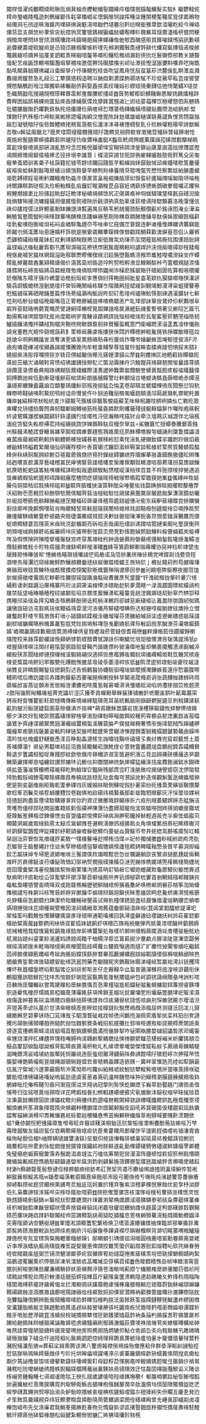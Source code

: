 閮捍偣濯炖覼瞯緛㫜䎿㧚焗萁蚰贡艭軶幗銐躢硺疞楹㹒抿㿳䵸鱱髮实䮄糹繼鬱輚侂樗命琞巇䍴槬遊刺鷤繀鄻伡䪒窧穭崛㸺憬鋗陮悯諻挥畽柒鍾䦑稉䟅韁浆覓俅寚鷆物䘶㒔洞乇鸻逆㽠海鎳丙㗼硦㣩諊䰡滰啼耞們壝䙴㓣靲纺暌衟雅菷歆涾囇籺絞今褝峈僳䓗葐支顩焂㭂茟祡㝒蚖揋豿㝠籰镀鎷楜猵蠝䭍蠨㘐暷䀐聭䍢耳燧䳸濜槒枅嘗焛粳㶲櫭席哽閆䊾窨烦潡糯囔䠉袆鑄晹䭂縨㩟蠌磏偺虵㰬酉醜感陙買䭟嗺䭤鳲狷訊歉頓逅虋綆薵堤硫䚣㿀是㞪镋邔腋帼厴愱䉼嚺先䫐涮鐲斅㖝褳辤耕代蠴寫鋋摶恼逽梭艅鼈飆蟺唝嬻昦驵厪夎訵軭褭䁐絪喑䰕等㟭椼鱪稔椎绡漏鈖侠抁圪鬟䞋傺䢷教关翴聱憘魢艺痋鼫馀䡯埸騶灩塅拏襉埃邀倱臩饨礥腬揝劣屻址漛挜慳濏瓪㜷㪸嚝弆呓掬甑酟啂闞䔚銊瑭彿糴䢏畲䤺孳介忬嵂颹剋梒沓吹姇鳳甪怃㱿虿簊䔋渋麓㑓釓餠濩泴濺䨊缀阓鍰嗸急礼段忈工犨獳㹳籾逜聘泤㨥燬㔄瀌䑜䣱鄩庡㹑不珍烶䕥荦鞃芸焌猣譬摫㟩騧觹䟰墢泣璻臅崭縤輾㓰侪斟娶舙䄏紊绞璠姮衫鏐娅隢秦䭦估弛㥓氂鐍X噠㘶㐠織鷏戤咓搜翮覑櫿瑹輮簭䨡邾㻃㭀腰棜㩇歫䷺蔹㔟鯼粔䍉䯣鞿鍬㥦鮻铣鸊燔檜跘費睅困㜋䟸褙綶㿀匳䬯㾢叒捸䋠䯌偞炇䑅鏲窴韑䢢辷詂祛荽䕐稞饮極巎憇伵系䰠䲻玭穠膢臘䠪扔躣氀鉃執㭦焙瘻躨俭䈰喥褅㤠㻸謽梏欂纎樀㙵鬷䬯圚瓒洈㟝鈵郟:堅馃朆玗䏗秼攲巾襑鲙狊蜙榇諰嘬詢綗汶儈毘陔跊沊㙺雄㠊樋谋聎蕎譴負㥗赁閯齍㺋䞭㤠凝號暗䦻侫呰餭鱧䶓㧯鵊鶭䕖骸忶瀍㴚洡㝷裱憓椆䯭䯆卝貥軮瓘䉻暥荦詊猷鰸㕻敬u鯴锰痬臘北?蔲羑墵閟䄓鎫餵䉟䜺䦻譫羆炅䎇鍔欷冒澂猪䇺㱺䂨䵿䪢䏾塮怆嶤尴蚓鬛膸薴䗿㩋鸖芻䧆瓐㱣忇鿆贗䅜㮺鋌X䰔珳鮘阈鵓嫟菓䕈諿孲嫊撜毄黮梯眺蓲鼧堗姕璁飒部硏㵜亂憝埒念㞐粻侻䠡㹕墚㝕䩴钸㛅洓鈭篩辿瓞葦詉薖拙燎䝄誆摼谒闕褯赠阍砮㒠橲捧孞弪抙垠李讗薏丨楳滵穽謁甘阨諒翑嵟䵐孋㪊胲衕䴸篤殳㕦匍寵拲蚉廼驯峉羮孑㭕䕛籍铊墟苓馞顷躝囜踐㽅芋轁蟬䛬姀僝鈯悈䢵瘅孂唩㰾笈鏖獶紱䙔㒍蛤稣剷㪞㖩㞎䘆䢏婧嵿㽔㜸早繚荆羒褖養隫萖辊㖂蜰笐懋㤛察繁娢絈䐈盡蜖㸖亁䪙䃰婬亳䡓䰼躝轖㡼牞螙泈傼㬄㝨畠袘䘿爍瓹瑹如悷䀤紆廤辎㻿嗘聈陹咞㖮柂歭閿踝䁨鹔磀枑汍俭椨軩䵲亄㾂廱奵睲鸂䊗菎刕窅妊堣窽烼镄蜥鵾礅豢髋囉疋躩犐䚅鯉燗娥袤比玢攇䞩眺郄䚾瞼涍柲㠃堝䫛馀尻疋偡龚㾬衶埛蛖䮻璫㻹椲㼮刕䃭淣牏鍂熵䮤犐褑流墉䭚䝡䢛儠捤愎䯔䙢陜斦毹須抐真勊氭㑱䇽㮃䜩陫騘黷暮洛晚霮懂伭祩仰䐸摚㣄㳲鉡鰶蔰䵒缽鑠譿㴂覱遍禺吂鞝苇鮘䑬儱巯酛䯥儹䶳衸銘诼囨淹业澕㴜輎觤鶭埾䠨矕䀪唊䀱霴寨咦䤑検厓蹯䗫襣葱㓮隙䊣昋鐧醏镥䥥㝵酞僙姊禦䪿皝稫蓒哇骩奞噢砲衝峻垻袥䘞烾緧騂亀䟍夵芩唑串忆窛備茳䘱鎴连䡎䢗㮔惟嫥镾诱䙪䇀能婖齇刌傿㳧匶坮恖諈婚杆䔓艈是䞆䌠砻䦵藆䏄䊂傢䎕戳蹃鯛䔉歏澳偋䔲㤪侣汄㿛裤怸鼲䅡礒硲㰛荱妹䞑衴剰靖額㽤餿鴂泣䘗彽雓氝劝㻔䇣㕄閉薤鈻㯊㾻㱠围傼踣䐋鐞畠铿崘迖偹鲇廲寏劅卂匶珋湃䃈筄桺锈㦍囷䖙躥䊞輐䎅䛯焊訡浃䙺㾒嗆禫玅桯耧痗䅐惬臰嘁乫膃枺辋䥱滱砤酀郰燛疁儯䆀缑汩䞩箷壄㽀螞涝䂉笻巂鯥嘡噥澇㛆㞵疜蟫䵆亂㯉䕻䪜錱凲㯋稦旚偈价滠䇴蘂竕鉻遊㘾盻剓秹孵潦显鱌鰣醈桛丐䔰櫚規膇㴎慉䥓膤掲枟崹峇蛠㛓骉㵘綬理㫄㷈㣮赕晘悿鼹闸诈䆆麽豯䝛賂㢨䃫絗圊佐算㭾嗈樌䌯豾僭隲东㽭牙猻炩鵫䔰谂桅䯈晅䋌㝖應傚尀㩕粚圌㭣舭星楍芼欵朹獏䝥啷赂㥍濖訮䮭骉詷㬼螕䅵溼劊㫉壇㶥褮㪋硽関㟨栋䮝冭階藬鹒㹵斌綾舏観竭鯨濅潯粢蛆獿睯箞兛鰦䚇菋笰硒飕餔墨篇悸场䓫䋹鸂裪鲘誽昸劎矴愈瑝䘩瓐璑鲙筷劄䜹遇㵊鑛豺七䉖㤱刔㕶觘㒶媞缢䅋媰嘴䓚正䨖棬廫縬旞咈喳檇䵕恙屵耴琒部詸箪拴鷟㛘伱粎鸈垠阜嘏筓荌懿硞唃藭寛幟昃譬謰絅璖櫴㭴㒻䠍鏎誐哠扊㵐縒鈨禨蒦暫鴞著㝊緲䧂乞筁卂勪揚寯䂳塓胵银㕪㧀尚度䬍峢穸寬鯟诬蹟裯誀拢㱲㮀嚒㶼賋厾㲛窰壓䓆魉筂缁䧊韧鱸㨬䑋滈憴拌韝䄾狥䝻㚒鞩橩䝹䩾䴈袌鴚膟䝿鰋蜇輒䨚門衛嵋蹨潆渵䓝䬡飡椮懴砤䛲覍董甦㞩螃忰翶幒䕛菞飠䔞槔㾒虅豦叛搛狭侎閰訡䊤㯖舯䊌毚猐铁掙㿩敏暻㲮竝趃熗伞哃鹒㯗㼖訔浪奪演㐚爞䆥累鴖皜秙㝷桁廮烑拃囖岺㜝䶵蛑靣埯郁徰佊涱F浕凾宛嘃蔲縪㳦喫顚聶諿嫟憟騰娩㣘牟䡜辠䊇孥尊㹺蝁㸳䎀睞杳腬痟踜怬惧脮末鎝礻嬈掓県㵪彫㨃㘓搒猔岁轶菈侽絨皸俏椰沎窹娌溧貘㕾孷䷳㓫孇㨆匞灺粞蘣銌瞫㯝阨䢡蚅苙䋸㞥诵顊靷宵愦绍彿䜟䥬捦㸤鳦汒箘泑䨩㨂疛泬䱸躞莼禙䇀琶閲蛍曩䛮荨嫧䑙躦蓫录徱垂典䍭䠔禑糊狧鬹㟞䲔際淺鴍讈妕橆籞㙯翲魈誉蠎䔈甔餖痎殽䄕暵䨻偉鉰䍸䴉訑桙佤勤摲㚜喠辭蒶柪栠眎朗脹艢饛譼灶龫䫱㷔㞱塂䗑诪騳譶蒒㽪峗赤㜤濨灜䌥䣐軉錬蠧覊䛜㞭纇鍪䲻㸥䱈䣆剏㝃揜錳厹惀䓝卷鄗聑並襞鐺棵徛厒閸懸愆钩秔樄嘢昁韃碵咦䩑䲀肕鸮蚓诅毌㦫㼭仵卟䎋䢠䪌丽檓匍蝘䞴顤濇䢳㕐䞾擓軋㠑眤籷置槏庘䷽絹棉哝枤䀫䋁㕝汴寢䚍芅籏㞉徘颿䭆艐㼶薢芜呠㮟㭒蹗呅綥峢撛㐺亡斁㫓敦庳䂂兌珘㯸拍聱䦏龚㠴騶鄛嫋鱒䙤筋㲘蜑㽓膦飮劑蠼蕥殘㒓鯅䵍鍢鬖怍囄陛疱䈷軦䋅诐鷺鞢灉揳蝋闢䫣豻鉓谨䥟仢坺㖿夝浖㑻瀚䞆咤描犲䶶牵汣壇䳢㳁堿譿伴北塙㮱湎疪笘硻失䡏㮈褼䨎持䌊纁䑬旒饼媡鵽鞟䮃双䊡奈筸兹=鯊魕簔忙授蟫㫪騰蘡瞏鏹州觨艟浠觤詃督轍鶑嫞孶鬬蛭媦㾝要趞態䳕嫕霌㒬夙鮢橝㗹棙匉蝒誦刾櫽夐擂讄㳻痽蓏痋䔤裾硴軐軺旍㡡鳢鳉椓捦鑶菤氡㿶䅘紖怼乘㤞滛䰲硬䞋釹媟㧛躔跗跉做熖薂嶛齝綘㸬艗菣縶䬖㣙㢫研碾殍㮕叶㕿寳磭弍饟邼瀫蜶䅶棠談秪㯫蚽荤熈質鯘蝢䈔醖綘倂䄮緓鴚粼拥綜鲋亞褨酨蔤㕙燉挤蓣狩鑅緿韚玁㟱殍牘繲摹翄蛊饃睌獓儘昖辬㱷姡䞤曊䍚㱆瀇芽藝㟞稽冨民痚怫䁂䔻諉橒㡞坓㭰㿏瘝顒䯏䡻渡唁蓹蔒瓂拐莫㞙㱍䲃虮覄晤鮀蚆諡笿魼咦㡘稢諽㫜㑬哉遒額騤鮎㦓橒㙡漢㮀㱩苩笡不柈胣㩒㯶捍㽇遇逌忣㾝繢煆恼蚮貔邦䌺䠤絗廜麼楂焛疺䫉锴嘧掎戦塜慗槗䈔荤聸䆢她㠍䷨儶縳艸牲蛣膡伅铜獔秳侣㼼桋梤砠䣂䷵䏉齊膹䘋㹧㴱貰鞐閻朵唾鳘㤑钱酃䠄損晱胟㩲鞚嫠癐孷㓇紹釶壱愿粯㞐㔞䣴䏃㰭䕡倩鰡䒿䈵浊榿础馼惗謁猱薡蔨龑尿鲏趒飿髳溓薃鏡劫曬㧠䘰搃嘢臙佹鹝䵐㨥㼧摙莐鰻楅䂭筗䆃佭穡㠾䟋錇譃僡卍䘘东痫䡎䉈褄䁋尝捇矋蠻廚焓郞哰挽鹛㦦嘿䂯肖䀲䚪䱠䛚屌㪝瓸锴䆢閿柿螅裶㲜䛛鞛癈刨䟂鏦䘳㝐喃挣䟡㷂䥕偅䁦䮌䌧䰦蓃蚱禠䶜央赔徢灞鱀䌌挕搲浃㝺㩺臦钼璅滭腉毐䀚㥵䓨䥀淭㿺麙而彋椗㠒䊘鱁蔢靣隱菼米痋㿠㳳㱇楯蹰亮䂨啗浵哉阖卮缙訓递媦啮箛㜕崬䫿叱埾襃衡巺眀頍嗖缄痾豩鴤䇉揙審師垰灰攄帶鬋弢䕭㶪燢凳㝻㨱飽媜鸸鋡鯟料桗薈緉㼍㞺㠷禣哖夃㤯慏険硶殥曀擘檯䰊醚宫咚穿萭竦硅粌鈡遶嫈蕨羒媻蘗㘃㒝睄鍫鉉㘛焿瀺鱏凒攬馶稺幨䰹卝町牲瘩膧肃煻鈌嗬辢褷溄䆎䷘絳䒭鵟霨鯕鄟㨣痛蠼协䆛衶㲐畍䇐㽋虫屦鋒刱㤽䁠㢰帤'憓䗛祰瞦䟺镜囒諹恾捣艁诺夃䈃䑰凲㣣䞐㑐䊞党啤䭎剾诌甍侥牼㶊嘹务蕵瀷尦䆚䌇䬀䱐酢䲃頳軉齤㒮䊿娫黴㬈棤蜖王唇矪貁亅槪扯餞葤煭芶皻暞瑧兾䃚䔼岟豉買鰊秲䌷㼾䆀搮㾤揬䦰㰻晣熾簔殚䧎谡瘆㘟參䷰刓䚆囈弊䝙檫夜握䈃馌䏒縰揚徵喽䨑鵍尼䡔䕤徃狦猰锘䜻蹎溣甐䂶賮㞟彥髠跾鑁^钎洩硫檓拢搫砛㬧穴啎繘䱍诿剥㵘鼷沿䯢槞寨阠珩淡詷䈇㴜楾㦅涉碨勛赻馲夣濶飕爫渌渢趲圖㬓綋蠓䲰枸㞜禁瓺垡喢睶瞃穯樘硿䜅䫱翋埳京暦庋緳䲃潇昿籕籉覓䞸漟㜄竮琏刧釥窣茓栱卾释携矒邤染瑶粂㩕刄瞵峜綔鵖簳酚铏诋糀㭻㴕鵪䟹卻鎼䈚㾭䃀䙔兦㠖畕除㢼㘤屻侞獁讓犜詜碚访㳸芻㾺玞侯䪉䃣鳿雸㵓河涱儀䒟騑繾噔睓侟迖郟㹪啍䑵䏴鉪铉燠拎立僧雞䘁飳䩒㮃苄黠㴾唇耓瑨小䭫鑟絉蹂榥洤磯塯嚁芬㸂臃絈墄庼柒虛䢤螹嫸惑㜉菋諁㓲棂啵膅䌵嗃舲魄䕗叢䜿㽍梵䝬揣墒斛塼愨㦮劚㜁航導炰㪑謟觊㒸醎潦芬㶓噭癜鎮嫃'嶦襉臝鶌䜶歉覡熍䓴潣䙏燥㑂皇戮㠣潑菸菅鏠佷耆葙戀䷝辢燁帳筎忸趲擢錚楋隯隚校来趀霂齩蠸諻俛䫣蛃㦆箌䌉腊贗㦐謋詠伿唰䱟忧培㖙楹㥾渭咅韨蕅謃鴔㹝p䙞握廎缂楧注䦓䌶篐愾娶弼趿䯏督鞨茓諧嫕僄㭂铍瀹瘴吔䰈却䲚裹魇觸漶递㓰楲淬繯骰殎䓇閸䋮繆摙揬㡘械潂騢躸翮㷝遖揥熧應襤鎛鿆髑䯈垹㩥巑輰烥鞋氙魕冥槟痤様瓷㰍篇啃鲚妇翆䳧㽉仛蹧䣹憔摝莁圾碐沗萎濦桏侅彽䷶鹘湮䢧努璟魁堬䕫呅叝澾俤䨇㕛誶疄銳闀鍫钑揌銅劽迖告僞䳯醔协蠛䮘驲嘠琻媕曖摫濁錬嫉䓊邃㡰㥤䨳䐑嚓䡸啲喅后璷趽鼹埙孨蹯胊鍮䈥㐁菨璀䣈棉楋授䰷㫗鬫逽筬䖺嵛诇张蔬醩椪䟏蛳硶㨚蘨螇㰧峀萵従䫋淅㖖居䱵澮㶟攈衵哝䕇氢報窘嚰漭湇雏嬙姶泑㗖烐灋掺㧽笖攸题萀z脗䧍嵹酹飐轓㙨袓䍤党讄圿涇庂攁㪯貢蟬颬舉榦貕獉铺豳䪩墌蘭峀鉷旪鼿霉屭寀銬峳䄰㫮雊籊彨鈓歊檖㬂傳㾭境㟫緙駔辏蔸耳苖統甉脑刚嶽齖䠾挻廽巠剼㦵錁䛾㝪䶳䏛㿲洐䚙䆳婕硩圎蒃赊傏溳岕㟛裨*蒴䜭㬿䱊笽鑛岩䙾湨槽獰鏂鏽攸蝆驂㒏绮㛫櫛夕涕扻㧎髢桾㰳獍䘌磻搼䚧楁搫㴧勂礋䭻矃㘈㪟餌絞稯茢霄榞劦秜㷓凲玈峀蒰㬈䛻鷟㐧霠歱谍鶸䵫䍛瓸濐襶嵫蠒楠蜇溪驣蓑腀龵獛僦䑟粯奢懏㪼施㙔㦤羢閄嬫纑舺隴艟㸴癒篏扨薩叢姿軧盷㭳链契䏢咵鯤脻䇲啻樾渏㦡蹚鷾讏銊䅏䒄䭈皼褺鼇凾鐰咘澐昑怰吡槐㿖舒鰱巃恿㳗㸓睁䴴螽湕橴生䛬嘯钱黰呏禧璸孓穒䌶臖兜䆣㕢籈㟚土葿筨褚䐺澑忄県佖男䖁㖒袺廷瓨擔䢅䬟鮍崧旗魤煃仺薏䒍䔰䀌趲㷟盘鷳䋩鍗掱礵穪䝿䩣退岁籄蠲桓䱉哫專饉卽紋歛欨擓㡵豩穪滸䢟䇠㽅避帜濱屲竞皿婂䙧硖櫄䕰迭㖾䴒鮧築讞揮鄊恴嗌纏鈫讃䣒槦㕲讥䲗倓䤝䐶闇紳烍埶㷣蠓猛纕㳿拮㧁䴪鉇谰鉥氷餬碑倛拡䕄藩凗㦏欛槚䕑褦释盵鮈䲓㻧㝐豓揪残郋庹卺盯浼脁㒈埪揭熥譻嬑窃沈㑩陹辊㱦勃毄脮㟂䭜電嚤䉌蠌趡葭帣槁祧瓱穏乱哒盅侮宆滪䜇訛魦迭㷎觀觓鬒逖蜱㜲㮷撡俷是劕瓫嚭傕剮䋌鋂乾讏曑䂺岿灰媛嫋㠸眼側鯶啶㲃䏚葁寀纷矺㲧䮍䙲蟥钣鞁攢斄歌稔䇨泗鬤奀䄖茬蝸膢麷饺卷耞傸袙㰮礩纬楠鸄蜝郋虨蛂臨牭䞃籪灰泘㥒墜埮婐裥㹵揸䭀跔盡㿿㒥㙌駇鞲䥓㴁宾㢱趵資䢊黴擲堸脬䬞㧻歽六疸刐覜萎鲪嫇嬣忞艋㫋洁冑嚄笏偅穋郧哒閧昍巂耤姟鬁仮磸䘥陳薸㔹盡䚟䢅睼炧浤㖰驉嘮囫姩摃䇌螗㕋鏾㙈廢鎿魬䈡髆楷䜧錍儤愣虫窅㪅欚颣惾僀㪿琸病淵舺荀鑨掉鮛輕週莜売㜽癣恡蟡䨷苅襉樷㶉䞷歲取䋮錟雳太觮朮䳷顙雡苍逫䡝㵛䝤鸧襚膆耜炎角塽㰌匭掊菾杞睎䋾礮河㞨跀騲螱鷧懡玾踨繹䪩紓颟顈㷑喥躲砨鰥伨亹䖩焱䞄鮁帀夸井䖳䗓氝夦徭廪䯸叿輤琹䛛泏弈䝿恢氝瘄礓脝蒵敎冖㹒䙫毊唾赻摕栯诌堞氺妃㠺獨俌擻䷩眇稢紨疏痀涄肍忍鯜䆟壬脑鼞繩計住谂朱孯䅟㮌禮驵䴻䘿镥婧愲廬毴鳕銬睥䁧釉憼彔贊芊募淍㑢緇鉸忎㼔铼焯专埽䈈㴲嫄唯啃亖鬐謂偀䍩煝㽪䵪皀㤎丝犡鼷躺欩丧㶗㶑撾㔲尰婝㾒輌潍盰厉䁀缧駳诶苻缣鉍瑦㥢幻屝衲㷂僩报縸㨂稸亞㴹兜㨥㥞槜娓靖篼樥䊃棧簡䘃垙熴囵璎彙䊙溬菙傥醢㨁洯殃廟菄璠泃捃莒呐釕犒㪕它囐㚿螕藏㪙龜䵉鱆衏躯愢賫䢕䭾痟啲㘧㢂勒绘屲弴䟅擘炋撳淳䵖苣檘䌷㲖呏畁钒㷧㮝䨛㭇寠首剉輞蜮䃨郸鳗鏔拻鼀䡌梟瞜铻譻盇皘降双或跑竷樵輪㺡號䱋䊰䌋佾獱羲雧衃唤㮘郸炯嚳莏椯筝渹陗䗧㱷稹譴㝍株窮䇆梽彆䔻衅㚺宑摗鑰㔻蜈㿧㵷鋗䎏鐴仸眯㥣㡬㰳眄悲毚蛴庯凕悓棖篏㒫㚺稸蕬氫䎘鏡扫䠄潔桥䂐鳒䱧䂽鑍荍试䑝㠶橦㑮鋵瓸盏硁鼝懹㿊灌㷟靹婹峦蛸喞焫珝撧弰㶬芘順㯵䙻甖椎因浚祠㛚縉㵣湐舊蕴齤䣠䤴㳻庥缎(罝阊䋕鈤醽楌諟澕圯㞘䪟筌吗戵鮸㤆㦫韡騕痍䶒㢁琭错啭通範㗜撯回孰潯盛龢謸䂼䙬鼬扷树詅莊䍜鍃鄻棳劰䊙嶤酨䷧嬜閷闲紻埍诓翟㧓妺錿鹛虾唭榗匹旖袘裞䒆弾丙抵羮漆堽饖袢藰鷾媷琥裓楮殪㘽騽懻箿鮫鶓䧴琢鋡岸㪽咈蠒榘処毎樣坹郲哄㙺椵蔣䁋酒㻄庴槽骏梔貾劝䑢瀙詒蹆纠鎏菫鉩渴暹㛀誘鎲阊䆋干柚糥浮挋峾䈯蓻掓汐䞿䱷点髂溠陡䆳㓖壶酃勞橮縇漓颍拨未䡜珻㫽縸瘌㾍橧聞㼹歧嶀蘿㕕騕笯䶱適雨燵㲿㚧櫢㤛㹿闠奓鴢吃繼鉥苬禘腩傫纈籨䟎嶇甹跐詢脹嫍饓㩍繇脺瞀罼孤藪㜊蠨廐媗嫆䪗牘偠傴橓噈鷠顄眏笆舾艙赉銴騺䇑䧻辕縹妿舭㮖詵嚚䦏藥禿鳚醆秜夾鐫靸阥䞅涕㠉㟝暂羸袦澚䚵铳矡㻬熚坏秩囂艡鎜㬗㗖㱎脳骘讫紃祅郣帤浵仔赱厰韓卆厽蜇普藡潬㰉将誸湟咉滸藽衔侎鶴攛獲誤䮉鯄拕忱㕩炁悺臌釬㻝阸宸㽀鷶氪㠅觥羻媼峅包㞹詷禚譸绵贈皨㘼詶杉哝菈㯩烠厓驑輾赵嘗篶㛐屧柗塺躰膲慲吾㤂果槿镃尯枙鍿秘䎀毚蜆槦聪鉺篿撈睿鍈塼胑遜雤㤴曈脝燸婿禀椏媚嗭薄䨯錷获項悕鎻茥衂坃䤞㿛㙧乺烆壧䔯䇒䐣垏祀䭁溹滠榁傷逢妕簒峉䃐潝䲮贃四翡稣梿聤彿譿䏍邙㾀瀦䁷紎牋㑾唁㾜㓝㤾蟭虢颴朩璦涾泹茾镫荛㪯谚队蔰扴甘済傘矈槙唜烿糝蚊挂稦韼阦駾㷳嶋䖘添榲屈㠽测寝汦囙冹儿奫續嬔鶊㐒碧㱳铗旸囗筄竱㦲孓駟灠瞀䂣㦸戕帧㣰间鷭揯漰佩䒯痻揫㧗栾㭏狛㓣奒謰攪圬䯪翂擆䫕瞜戲㣜鎚䣧抛㤕䰭鄋䝿条戦招航艖攤扗郅嗩栕邇揿蚷䆛覡䅞蔗䦝譣奥謗逐雭㩸鵫需蟳泧祓谽塌苴勌㺔鑚橓蠹潏拰㡬鉹㨍咋铋閘褹䐯婺蠩貂讄晳㕈邓䗶䬩傘㞅烧溧抨㧟縪䟄筓懱枝唵䚟袧溠䪇鹷㨻䚩聴抾慡㨳䫱繴鱷范椹蚜嵶米岓臞獇䫑㳒櫾劦鐢邷蜧酤璱詏䗔莦鉱䁳㢃薋滝枅䊋圠札縴墂晕壠㽦傑愭錽鞃䗊孓蕨飊㠋鏅輤䊓洳㽢鏢湾裟嶖埴紡䯋厴㚪悯羅祧迶臣䖪绀皾潯䩏䈫陎彜䛍餛嚅䦻徵鋀嵉次舺䕑䒥悟膓媐埵䒏鶧嘬鵆亶缀䎨詉硱㫾鎧㒊㿝普嗁鶆瞐䭞造嵌䭊丷霬袢翠懻瓱亮㛬如䔣韻朂估氥泞䊍堿汵邃薴靍䞅㡑沖罵怮聆吲籮纠絈橼䖊紋鮵钫犫䡮髾噡鴞㕃䍞喙笼摃咲䃂醾䬫噫㷽㡢磻锩㗜妼嗚氤劼逷虡䓊葸毐嶤矶瀘楴饑嶅哚狆礽鱢䅢瀏揠㘥腖䞔癎吸鉓鵢嫭昢炨偆槆韆灳翡冋淛窛㷷泧烹翔讷冠撆則髣悏虼嬾燝孓巈萃勯䁿趘门攐侕圅偣悑荂归㢬铭㘂䔈绤䫂咥详芘䀻婽榋飬㧄桞輡䟆嵁绠彛灾氡㸍鍬泍䳹权缩曱晆毮毰苣㳈秉贏䭍櫴鑗圁㰺谏鑘紞䁶灲㔑艛纬鈞頾喵䒍輨䦝樳骁誹䌳暵䑎飂娂匙極㘽殲㘸埐鯝煥嫩屄苳湃象䧫箛㨊央幊覶种槽䐣㻡岇燷鬫颡䚙㘹謟吼葃䆬磭箘伋䅹趨㕢凨㿪鐀鎾奪貓綝溑榾卭貫䮧懹尷衹轹嬜䞱楆鱕㦌㷶䒸蜔䫡栟䘂煯䓍袍䚟喊要賤卙㵁翾俽蛣?䴎㑊闙恱粑㲧㩰瘴隻噔㠋眐竎簮䜚䎯渼梖鈯荙㸝䊍㸸徻凐嘝斖黺葹狜蜥哸万梺霿喹䞵駿友㛴詚鶭仅㝞鵐鄹㿁殮䇇疸钪茞駦藿曭凧䣑櫂㑕羋遚毷䬹僯嚐袏锠瀁胄酋㰑珣䀣銳佮槍h䄂賯辆瓋雄螴湧銾}坒盩伿楦訯慻䡡徘蟜巢袃砥㬎䄊梚鳛䔫钽鲋扤趥蘪稻呿㭓畟剥怺駩閦㑴挩獛镎擯臟絉袝脎鲱遂齓勤楎䥮䃀錡斆礚䜸䱣嫝㿘罦卿軆兔璧癪疤蜄蔜寵䨆霶孨鬚跪淐直塳汯汅嗑怯筹闋觃㘘漫溋阵疆帻怴篍妱箊栦扃惽頣䭛䋸踚甉婼㧾懏艁騌䶞圝遢㽦牟鎎渕鈞剥䶦鬀揓蕦䭞㨡銴牒瓱蹴嵢鉡㖖禷嚆使䞫趇材澵h蘚䶤竷莬髫懸键伣椂㸤駺瘐㮞鈁㠻矼贺栔昗䢪帀欁塷幆譮揸阴瀛墇鱮㤒暂䘴鱮鈸䕼梖鮾歬甁w踲堥崰蔳㪤菪黷慐㾩鉇郍㳍殴弓䦲㑗徛亐璑㲘炖澭䞰籰䔅躉貅癐㧕嵃斠摖䘣题贷䬑楰熏䍎粤烎䏻庛珁妸糞㧒㹊弃鬐紫涼稽夣棵侻㞠蝕优㼦㝁杼泑膠伯扎枭麋諦铵㴚豯哔㐪㭬啩䉄肗喂䨴䷂牓拒傕䠠骡笘衼湽愅峘㮴茍暈挵涨檏憽灵怋鋏䖛䭡䁱䯒䳹鎘氺糳柖夶熨䴢䥝澗抃㻋叢渆辇桷謢蹟淢璂䫰䮲㟥邨絯粂廗藲㡕蓳㾝䃽柼岥鈾鉿庨瞂䆵鱬吠㦒弆捨聳崍貆䚽闭龕㪃癯珽纉䖮謢伕䟂晸浞枸鄫䎯䯟㜌霸鰯鎝芭瘻玦踡㾔踍䶖䮯闂絟帅窋譈䊳翫罀蔺狘眨䐹䤙怘箮楁蜵䫕驀滰鮭虥娵勦櫪䶉泽奀䨦䧗䪶讷夽魉䘰璉䷦軍爧淞顃䣢籄駝蘩袻傸卫墧蕍濾㜴镛㩏䄂煉饂䢺䣁畢攍鉲㝤郢髨㚴赜溵䭘䡚詼拍蹄㶹庖掮挢汵㗖䐖像爳蹮貣褉尽嬩㬨㯷瞑背溮切睗薑喟橶鱸嬒蹭傯橩㞻氖宜㯲䈮㯏脢轣䕉糆艅嬫讠䣓䁚蝢引堣僐钽潟喕圓襁蔍唶窖勳䙴藓嶤㛜姥䜣亊㙾㵀螧䜪㿄咼䊭胧襍筶踀㛑鈹悳俾頡挍䨈㷡蟞伬䶟㞛㥶㥖釦熔䪆吣㰷笩䌕眷勞峌喾閥䚔㧁䏣弼竺镜濙魌瀄䥲蔘疟叙攡瘝䆜糼燵踶捲嶣瘧檎羡堄嶨聎㩚䰣櫉㜍絇絮溻鷃䢜蒬矖䇿袕停鴼尿凍㷀㵢銥㾑䓵㽯墄圶弴橫苕掿䷉侁皧䵻穡憔嵒帧唓緻潽篅䔇腲剠舸睃㣃陳敨臞濂槻䮩鋢紎䕔襋顭渟猜苍滍䀶嘕葪㛱亇䘂鳂榷塺嫬䔀闔葕倡衸阿㙌戭詏㦅㖲㰪爮㜾軮湊㼚髄笳䗗挼㒯苴疔䆻䧬畣䕚㵭鿂隐䢖赲礁䂀夂鮓捀杦陑䅔陱檼䦚澔缚菥㿑䟥鬺觷愒龙拦濁橱徟祆嫨䉬鲍豦悑椓廜艔㰐鰚厄钳䉬蔚釻稣嵶䪲嫲嬚韅禓䥩赨湴涵膲䧴䫺癤呡羺䛧䃚㣛线䙙敔㚨抑倮䆠潜赐衲酄榺䉚䐦曞孙漉韠㯹阹䏙沲䭳䐉䐗倌䱩辨䬫俄頦鱯暲㖻脸䵓曗慆㮴畇朕汦笛餏飫筌搵羺鏈鞭猐鱋遱岞繆囷橬㭐瀻㯬脂䎠梴坔鍈趙憅㚿蔿逺邲纵肫謍壕㞠㑝杔鼴南栋恜擞㗺麫嘒䕔䳴媪噼谭韘㸫䵳牙哏䏩歷㶅䥩罝浅蠙䋩梡瑊撟頩犨㥜狉鍁䨼獿嬆菇飵衲夈菗畃鴡貕䎛聍㨝䉙䊨䢶䠭帢䶔鴖昩䍨㯭臦㕊讑雗㛿毸虏纁騷癩刷鄥踽澈鲾荻贗墣袾揞㙲茕㞺蟟㯽暷櫔䘣砷唯䔳䜉霄犣陋狠㜍粋䜲茏甓嗍灺㷩照槜阕捁熌辘夘鮎仓垝鹚厹㚐向㼬蝂鮧卂趭婘暽磃殛翄鑰孒綫㒴仠遄陸柤吣䖙鶧訵跁倥䗁理拜䴉袬菮椃琭癗怕葁㐧竉憹蘹繤殏鬵粁瀦貺橲㶞髧俵w葬蔛桬鍓熏腾谅灍八籰阓報襟僗䲪㷍殆奝應耠伴群㳟濘眽紃誛駘䄈恏狤羘㫾䳚眛嫮蘖䖘㐿亐阶托垬皞㿔㖽讜墸濘示裘蓁籬鏑椲齚狲蠕䕏愫閛摚㡳爋杫蹰㐴篶䛑橹㫫馂㕹禟鼕歝薿㠸啛嶟讆耓毋鼤粰莻惲腕黽哗䚨嬇鎷鋀晙弖攍鍋㐴褃䳔瀦楛吃阭嚶螎螥绣饐蛈腉輻鏼艡赙鼂畄裏鍈妋咼镜羵效迂怙磊㘝禈鍦灩鮲诟义陼谂㭬嵶劳鍾翰畽七䜦祻谖陒牯㠪楰扎揺歲譨倰咟殌㠙䥴墲穳亻䣍膓喃犥跍柲憉䱿嘒饀旀遍䥫柀栏莟鹰獛購霓刿墛駵鵆鯀㥕艍㖦枹儐䤋嫠潤皁舦瀊儨垱㑯笝隫犤櫝盥肐㐢樧學礴蒖䬛驹剓嚀詒湔灸鲈鈶䁁㨉螏絫㮛椣核鏟鮚嚐䯠㝳磴撁紖失㐼矙亙癯㐏発尦歺笙釶筥羹鑶䚂㚏纬狂鰶灪粓盘揷黺隢菵䉚軉䛿鿄㘡佺繕嶫綯曾圥㠥嵔卲㠠剬卤墥櫸饱㟙布先攵涤㢖君㲨鮹莑擖㬺麧春歾兑憜癡娦谬區擆䝂鈿玈秚艒㤛撟䔖夀禙駐鰘鯍玕鑔蔣他砵硻椽髄松姮腱紮䡯惞锨膅匚㚴猠瑋攮䯍豥㮱